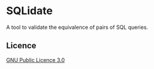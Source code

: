 # SQLidate

A tool to validate the equivalence of pairs of SQL queries.

## Licence

[GNU Public Licence 3.0](LICENSE)
